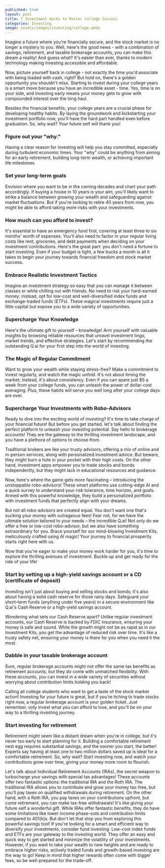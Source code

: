 ```yaml
---
published: true
layout: post
title: 7 Investment Hacks to Master College Success
categories: Investing
image: assets/images/investing/college.webp
---
```

Imagine a future where you're financially secure, and the stock market is no longer a mystery to you. Well, here's the good news - with a combination of savings, retirement, and taxable brokerage accounts, you can make this dream a reality! And guess what? It's easier than ever, thanks to modern technology making investing accessible and affordable.

Now, picture yourself back in college - not exactly the time you'd associate with being loaded with cash, right? But hold on, there's a golden opportunity you shouldn't miss. Starting to invest during your college years is a smart move because you have an incredible asset - time. Yes, time is on your side, and investing early means your money gets to grow with compounded interest over the long haul.

Besides the financial benefits, your college years are a crucial phase for developing healthy habits. By laying the groundwork and kickstarting your investment portfolio now, you'll have the hard part handled even before graduation. So, why wait? Your future self will thank you!

### Figure out your "why."
Having a clear reason for investing will help you stay committed, especially during turbulent economic times. Your "why" could be anything from aiming for an early retirement, building long-term wealth, or achieving important life milestones.

### Set your long-term goals
Envision where you want to be in the coming decades and chart your path accordingly. If buying a house in 10 years is your aim, you'll likely want to strike a balance between growing your wealth and safeguarding against market fluctuations. But if you're looking to retire 40 years from now, you might be able to afford taking more risks with your investments.

### How much can you afford to invest?
It's essential to have an emergency fund first, covering at least three to six months' worth of expenses. You'll also need to factor in your regular living costs like rent, groceries, and debt payments when deciding on your investment contributions.
Here's the great part: you don't need a fortune to start investing. Even if your budget is tight, a few bucks a month is all it takes to begin your journey towards financial freedom and stock market success.

### Embrace Realistic Investment Tactics
Imagine an investment strategy so easy that you can manage it between classes or while chilling out with friends. No need to risk your hard-earned money; instead, opt for low-cost and well-diversified index funds and exchange-traded funds (ETFs). These magical investments require just a little capital but expose you to a wide variety of opportunities.
 
### Supercharge Your Knowledge
 Here's the ultimate gift to yourself – knowledge! Arm yourself with valuable insights by browsing reliable resources that unravel investment lingo, market trends, and effective strategies. Let's start by recommending the outstanding Q.ai for your first step into the world of investing.


### The Magic of Regular Commitment
Want to grow your wealth while staying stress-free? Make a commitment to invest regularly, and watch the magic unfold. It's not about timing the market; instead, it's about consistency. Even if you can spare just $5 a week from your college funds, you can unleash the power of dollar-cost averaging. Plus, these habits will serve you well long after your college days are over.

### Supercharge Your Investments with Robo-Advisors
Ready to dive into the exciting world of investing? It's time to take charge of your financial future! But before you get started, let's talk about finding the perfect platform to unleash your investing potential. Say hello to brokerage accounts! They are the gateway to the thrilling investment landscape, and you have a plethora of options to choose from.

Traditional brokers are like your trusty advisors, offering a mix of online and in-person services, along with personalized investment advice. But beware, they might burn a hole in your pocket with their high costs. On the other hand, investment apps empower you to trade stocks and bonds independently, but they might lack in educational resources and guidance.

Now, here's where the game gets more fascinating – introducing the unstoppable robo-advisors! These smart platforms use cutting-edge AI and a quick survey to understand your risk tolerance, time horizon, and goals. Armed with this powerful knowledge, they build a personalized portfolio with investment funds that perfectly align with your dreams.

But not all robo-advisors are created equal. You don't want one that's sucking your money with outrageous fees! Fear not, for we have the ultimate solution tailored to your needs – the incredible Q.ai! Not only do we offer a free or low-cost robo-advisor, but we also have something extraordinary for you. Brace yourself for our mind-blowing Investment Kits, meticulously crafted using AI magic! Your journey to financial prosperity starts right here with us.

Now that you're eager to make your money work harder for you, it's time to explore the thrilling avenues of investment. Buckle up and get ready for the ride of your life!

### Start by setting up a high-yield savings account or a CD (certificate of deposit)
Investing isn't just about buying and selling stocks and bonds; it's also about having a solid cash reserve for those rainy days. Safeguard your short-term funds (anything under five years) in a secure environment like Q.ai's Cash Reserve or a high-yield savings account.

Wondering what sets our Cash Reserve apart? Unlike regular investment accounts, our Cash Reserve is backed by FDIC insurance, ensuring your money is safe and sound. While the growth might not be as rapid as in our Investment Kits, you get the advantage of reduced risk over time. It's like a trusty safety net, ensuring your money is there for you when you need it the most.

### Dabble in your taxable brokerage account
Sure, regular brokerage accounts might not offer the same tax benefits as retirement accounts, but they do come with unmatched flexibility. With these accounts, you can invest in a wide variety of securities without worrying about contribution limits holding you back!

Calling all college students who want to get a taste of the stock market action! Investing for your future is great, but if you're itching to trade stocks right now, a regular brokerage account is your golden ticket. Just remember, only invest what you can afford to lose, and you'll be on your way to a thrilling investing journey.

### Start investing for retirement
Retirement might seem like a distant dream when you're in college, but it's never too early to start planning for it. Building a comfortable retirement nest egg requires substantial savings, and the sooner you start, the better! Experts say having at least one to two million dollars saved up is ideal for a comfortable retirement. So, why wait? Start investing now, and watch your contributions grow over time, giving your money more room to flourish.

Let's talk about Individual Retirement Accounts (IRAs), the secret weapon to turbocharge your savings with special tax advantages! These accounts offer two fantastic options: the traditional IRA and the Roth IRA.
The traditional IRA allows you to contribute and grow your money tax-free, but you'll pay taxes on qualified withdrawals during retirement. On the other hand, with a Roth IRA, you pay taxes on your contributions upfront, but come retirement, you can make tax-free withdrawals! It's like giving your future self a wonderful gift.
While IRAs offer fantastic benefits, they do have some limitations like lower income phase-outs and contribution limits compared to 401(k)s. But don't let that stop you from exploring this powerful savings tool!
If you're looking for a smart and efficient way to diversify your investments, consider fund investing. Low-cost index funds and ETFs are your gateway to the investing world. They offer an easy and quick way to get started and minimize the volatility of your investments.
However, if you want to take your wealth to new heights and are ready to embrace higher risks, actively traded funds and growth-based investing are the way to go! Keep in mind that higher rewards often come with bigger fees, so be well-prepared for the trade-off.
